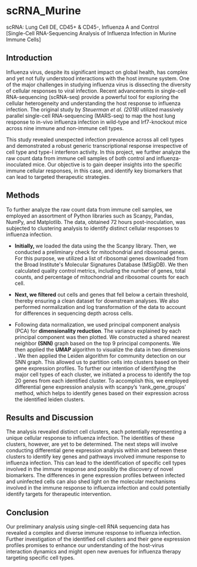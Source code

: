 # scRNA_Murine
scRNA: Lung Cell DE, CD45+ &amp; CD45-, Influenza A and Control
<br>[Single-Cell RNA-Sequencing Analysis of Influenza Infection in Murine Immune Cells]

## Introduction
Influenza virus, despite its significant impact on global health, has complex and yet not fully understood interactions with the host immune system. One of the major challenges in studying influenza virus is dissecting the diversity of cellular responses to viral infection. Recent advancements in single-cell RNA-sequencing (scRNA-seq) provide a powerful tool for exploring the cellular heterogeneity and understanding the host response to influenza infection. The original study by <i>Steuerman et al. (2018)</i> utilized massively parallel single-cell RNA-sequencing (MARS-seq) to map the host lung response to in-vivo influenza infection in wild-type and Irf7-knockout mice across nine immune and non-immune cell types. 

This study revealed unexpected infection prevalence across all cell types and demonstrated a robust generic transcriptional response irrespective of cell type and type-I interferon activity. In this project, we further analyze the raw count data from immune cell samples of both control and influenza-inoculated mice. Our objective is to gain deeper insights into the specific immune cellular responses, in this case, and identify key biomarkers that can lead to targeted therapeutic strategies.

## Methods
To further analyze the raw count data from immune cell samples, we employed an assortment of Python libraries such as Scanpy, Pandas, NumPy, and Matplotlib. The data, obtained 72 hours post-inoculation, was subjected to clustering analysis to identify distinct cellular responses to influenza infection.
- <b>Initially, </b>we loaded the data using the the Scanpy library. Then, we conducted a preliminary check for mitochondrial and ribosomal genes. For this purpose, we utilized a list of ribosomal genes downloaded from the Broad Institute's Molecular Signatures Database (MSigDB). We then calculated quality control metrics, including the number of genes, total counts, and percentage of mitochondrial and ribosomal counts for each cell.

- <b>Next, we filtered</b> out cells and genes that fell below a certain threshold, thereby ensuring a clean dataset for downstream analyses. We also performed normalization and log transformation of the data to account for differences in sequencing depth across cells.

- Following data normalization, we used principal component analysis (PCA) for <b>dimensionality reduction</b>. The variance explained by each principal component was then plotted. We constructed a shared nearest neighbor <b>(SNN)</b> graph based on the top 9 principal components. We then applied the <b>UMAP </b>algorithm to visualize the data in two dimensions .
We then applied the Leiden algorithm for community detection on our SNN
  graph. This allowed us to partition cells into clusters based on their gene expression profiles. To further our intention of identifying the major cell types of each cluster, we initiated a process to identify the top 20 genes from each identified cluster. To accomplish this, we employed differential gene expression analysis with scanpy’s ‘rank_gene_groups’ method, which helps to identify genes based on their expression across the identified leiden clusters.

## Results and Discussion
The analysis revealed distinct cell clusters, each potentially representing a unique cellular response to influenza infection. The identities of these clusters, however, are yet to be determined. The next steps will involve conducting differential gene expression analysis within and between these clusters to identify key genes and pathways involved immune response to influenza infection. This can lead to the identification of specific cell types involved in the immune response and possibly the discovery of novel biomarkers. The differences in gene expression profiles between infected and uninfected cells can also shed light on the molecular mechanisms involved in the immune response to influenza infection and could potentially identify targets for therapeutic intervention.

## Conclusion
Our preliminary analysis using single-cell RNA sequencing data has revealed a complex and diverse immune response to influenza infection. Further investigation of the identified cell clusters and their gene expression profiles promises to enhance our understanding of the host-virus interaction dynamics and might open new avenues for influenza therapy targeting specific cell types.

 
